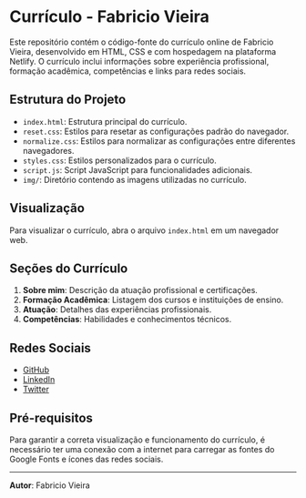 
# Currículo - Fabricio Vieira

Este repositório contém o código-fonte do currículo online de Fabricio Vieira, desenvolvido em HTML, CSS e com hospedagem na plataforma Netlify. O currículo inclui informações sobre experiência profissional, formação acadêmica, competências e links para redes sociais.

## Estrutura do Projeto

- `index.html`: Estrutura principal do currículo.
- `reset.css`: Estilos para resetar as configurações padrão do navegador.
- `normalize.css`: Estilos para normalizar as configurações entre diferentes navegadores.
- `styles.css`: Estilos personalizados para o currículo.
- `script.js`: Script JavaScript para funcionalidades adicionais.
- `img/`: Diretório contendo as imagens utilizadas no currículo.

## Visualização

Para visualizar o currículo, abra o arquivo `index.html` em um navegador web.

## Seções do Currículo

1. **Sobre mim**: Descrição da atuação profissional e certificações.
2. **Formação Acadêmica**: Listagem dos cursos e instituições de ensino.
3. **Atuação**: Detalhes das experiências profissionais.
4. **Competências**: Habilidades e conhecimentos técnicos.

## Redes Sociais

- [GitHub](https://github.com/fabriciomvieira/)
- [LinkedIn](https://www.linkedin.com/in/fabricio-vieira/)
- [Twitter](https://twitter.com/fabriciomvieir)

## Pré-requisitos

Para garantir a correta visualização e funcionamento do currículo, é necessário ter uma conexão com a internet para carregar as fontes do Google Fonts e ícones das redes sociais.

---

**Autor**: Fabricio Vieira
